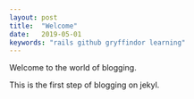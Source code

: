 ```yaml
---
layout: post
title:  "Welcome"
date:   2019-05-01
keywords: "rails github gryffindor learning"
---
```


<p class="intro"><span class="dropcap"></span>Welcome to the world of blogging.</p>

This is the first step of blogging on jekyl.



